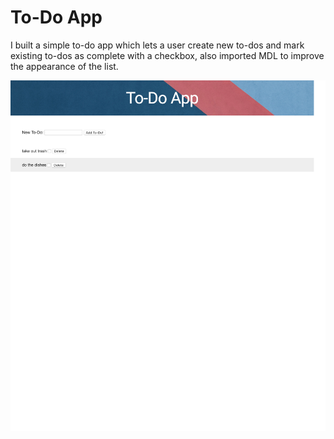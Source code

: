 # To-Do App

I built a simple to-do app which lets a user create new to-dos and mark existing to-dos as complete with a checkbox, also imported MDL to improve the appearance of the list.

![To-Do-App Screenshot](todoapp.png)


